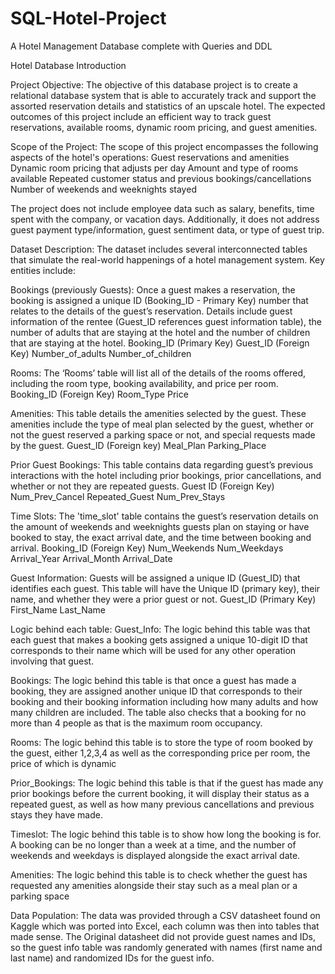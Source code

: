 # SQL-Hotel-Project
A Hotel Management Database complete with Queries and DDL

Hotel Database Introduction

Project Objective: The objective of this database project is to create a relational database system that is able to accurately track and support the assorted reservation details and statistics of an upscale hotel. The expected outcomes of this project include an efficient way to track guest reservations, available rooms, dynamic room pricing, and guest amenities.  

Scope of the Project: The scope of this project encompasses the following aspects of the
hotel's operations:
Guest reservations and amenities
Dynamic room pricing that adjusts per day
Amount and type of rooms available
Repeated customer status and previous bookings/cancellations
Number of weekends and weeknights stayed

The project does not include employee data such as salary, benefits, time spent with the company, or vacation days. Additionally, it does not address guest payment type/information, guest sentiment data, or type of guest trip.

Dataset Description: The dataset includes several interconnected tables that simulate the real-world happenings of a hotel management system. Key entities include:

 Bookings (previously Guests): Once a guest makes a reservation, the booking is assigned a unique ID (Booking_ID - Primary Key) number that relates to the details of the guest’s reservation. Details include guest information of the rentee (Guest_ID references guest information table), the number of adults that are staying at the hotel and the number of children that are staying at the hotel.
Booking_ID (Primary Key)
Guest_ID (Foreign Key)
Number_of_adults
Number_of_children

Rooms: The ‘Rooms’ table will list all of the details of the rooms offered, including the room type, booking availability, and price per room. 
Booking_ID (Foreign Key)
Room_Type
Price

Amenities: This table details the amenities selected by the guest. These amenities include the type of meal plan selected by the guest, whether or not the guest reserved a parking space or not, and special requests made by the guest.
Guest_ID (Foreign key)
Meal_Plan
Parking_Place

Prior Guest Bookings: This table contains data regarding guest’s previous interactions with the hotel including prior bookings, prior cancellations, and whether or not they are repeated guests.
Guest ID (Foreign Key)
Num_Prev_Cancel
Repeated_Guest 
Num_Prev_Stays

 Time Slots: The 'time_slot' table contains the guest’s reservation details on the amount of weekends and weeknights guests plan on staying or have booked to stay, the exact arrival date, and the time between booking and arrival.
Booking_ID (Foreign Key)
Num_Weekends
Num_Weekdays
Arrival_Year
Arrival_Month
Arrival_Date

Guest Information: Guests will be assigned a unique ID (Guest_ID) that identifies each guest. This table will have the Unique ID (primary key), their name, and whether they were a prior guest or not.
Guest_ID (Primary Key)
First_Name
Last_Name

Logic behind each table:
Guest_Info: The logic behind this table was that each guest that makes a booking gets assigned a unique 10-digit ID that corresponds to their name which will be used for any other operation involving that guest.

Bookings: The logic behind this table is that once a guest has made a booking, they are assigned another unique ID that corresponds to their booking and their booking information including how many adults and how many children are included. The table also checks that a booking for no more than 4 people as that is the maximum room occupancy.

Rooms: The logic behind this table is to store the type of room booked by the guest, either 1,2,3,4 as well as the corresponding price per room, the price of which is dynamic

Prior_Bookings: The logic behind this table is that if the guest has made any prior bookings before the current booking, it will display their status as a repeated guest, as well as how many previous cancellations and previous stays they have made.

Timeslot: The logic behind this table is to show how long the booking is for. A booking can be no longer than a week at a time, and the number of weekends and weekdays is displayed alongside the exact arrival date.

Amenities: The logic behind this table is to check whether the guest has requested any amenities alongside their stay such as a meal plan or a parking space



Data Population: The data was provided through a CSV datasheet found on Kaggle which was ported into Excel, each column was then into tables that made sense. The Original datasheet did not provide guest names and IDs, so the guest info table was randomly generated with names (first name and last name) and randomized IDs for the guest info.
